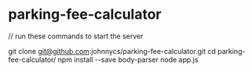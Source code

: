 # parking-fee-calculator

// run these commands to start the server

git clone git@github.com:johnnycs/parking-fee-calculator.git
cd parking-fee-calculator/
npm install --save body-parser
node app.js
